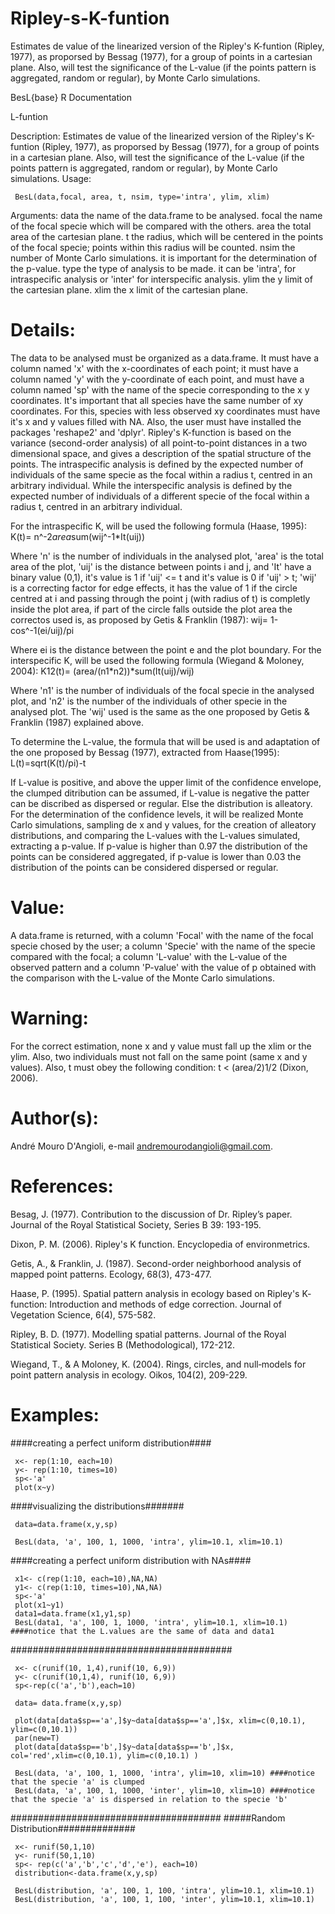 # Ripley-s-K-funtion
Estimates de value of the linearized version of the Ripley's K-funtion (Ripley, 1977), as proporsed by Bessag (1977), for a group of points in a cartesian plane. Also, will test the significance of the L-value (if the points pattern is aggregated, random or regular), by Monte Carlo simulations.

BesL{base}                							R Documentation

L-funtion

Description:
Estimates de value of the linearized version of the Ripley's K-funtion (Ripley, 1977), as proporsed by Bessag (1977), for a group of points in a cartesian plane. Also, will test the significance of the L-value (if the points pattern is aggregated, random or regular), by Monte Carlo simulations.
Usage:

     BesL(data,focal, area, t, nsim, type='intra', ylim, xlim)

Arguments:
data		the name of the data.frame to be analysed.
focal	the name of the focal specie which will be compared with the others.
area		the total area of the cartesian plane.
t		the radius, which will be centered in the points of the focal specie; points within this radius will be counted.
nsim		the number of Monte Carlo simulations. it is important for the determination of the p-value.
type		the type of analysis to be made. it can be 'intra', for intraspecific analysis or 'inter' for interspecific analysis.
ylim		the y limit of the cartesian plane.
xlim		the x limit of the cartesian plane.

# Details:
The data to be analysed must be organized as a data.frame. It must have a column named 'x' with the x-coordinates of each point; it must have a column named 'y' with the y-coordinate of each point, and must have a column named 'sp' with the name of the specie corresponding to the x y coordinates.
It's important that all species have the same number of xy coordinates. For this, species with less observed xy coordinates must have it's x and y values filled with NA.
Also, the user must have installed the packages 'reshape2' and 'dplyr'.
Ripley's K-function is based on the variance (second-order analysis) of all point-to-point distances in a two dimensional space, and gives a description of the spatial structure of the points. The intraspecific analysis is defined by the expected number of individuals of the same specie as the focal within a radius t, centred in an arbitrary individual. While the interspecific analysis is defined by the expected number of individuals of a different specie of the focal within a radius t, centred in an arbitrary individual.

For the intraspecific K, will be used the following formula (Haase, 1995):
     K(t)= n^-2*area*sum(wij^-1*It(uij))

Where 'n' is the number of individuals in the analysed plot, 'area' is the total area of the plot, 'uij' is the distance between points i and j, and 'It' have a binary value (0,1), it's value is 1 if 'uij' <= t and it's value is 0 if 'uij' > t; 'wij' is a correcting factor for edge effects, it has the value of 1 if the circle centred at i and passing through the point j (with radius of t) is completly inside the plot area, if part of the circle falls outside the plot area the correctos used is, as proposed by Getis & Franklin (1987):
     wij= 1-cos^-1(ei/uij)/pi
     
Where ei is the distance between the point e and the plot boundary.
For the interspecific K, will be used the following formula (Wiegand & Moloney, 2004):
     K12(t)= (area/(n1*n2))*sum(It(uij)/wij)
     
Where 'n1' is the number of individuals of the focal specie in the analysed plot, and 'n2' is the number of the individuals of other specie in the analysed plot. The 'wij' used is the same as the one proposed by Getis & Franklin (1987) explained above.

To determine the L-value, the formula that will be used is and adaptation of the one proposed by Bessag (1977), extracted from Haase(1995):
     L(t)=sqrt(K(t)/pi)-t
     
If L-value is positive, and above the upper limit of the confidence envelope, the clumped ditribution can be assumed, if L-value is negative the patter can be discribed as dispersed or regular. Else the distribution is alleatory.
For the determination of the confidence levels, it will be realized Monte Carlo simulations, sampling de x and y values, for the creation of alleatory distributions, and comparing the L-values with the L-values simulated, extracting a p-value. If p-value is higher than 0.97 the distribution of the points can be considered aggregated, if p-value is lower than 0.03 the distribution of the points can be considered dispersed or regular.

# Value:
A data.frame is returned, with a column 'Focal' with the name of the focal specie chosed by the user; a column 'Specie'  with the name of the specie compared with the focal; a column 'L-value' with the L-value of the observed pattern and a column 'P-value' with the value of p obtained with the comparison with the L-value of the Monte Carlo simulations.

# Warning:
For the correct estimation, none x and y value must fall up the xlim or the ylim. Also, two individuals must not fall on the same point (same x and y values). Also, t must obey the following condition: t < (area/2)1/2 (Dixon, 2006).
   
# Author(s):
André Mouro D'Angioli, e-mail andremourodangioli@gmail.com.

# References:
Besag, J. (1977). Contribution to the discussion of Dr. Ripley’s paper. Journal of the Royal Statistical Society, Series B 39: 193-195.

Dixon, P. M. (2006). Ripley's K function. Encyclopedia of environmetrics.

Getis, A., & Franklin, J. (1987). Second-order neighborhood analysis of mapped point patterns. Ecology, 68(3), 473-477.

Haase, P. (1995). Spatial pattern analysis in ecology based on Ripley's K‐function: Introduction and methods of edge correction. Journal of Vegetation Science, 6(4), 575-582.

Ripley, B. D. (1977). Modelling spatial patterns. Journal of the Royal Statistical Society. Series B (Methodological), 172-212.

Wiegand, T., & A Moloney, K. (2004). Rings, circles, and null‐models for point pattern analysis in ecology. Oikos, 104(2), 209-229.

# Examples:

####creating a perfect uniform distribution####

     x<- rep(1:10, each=10) 
     y<- rep(1:10, times=10)
     sp<-'a'
     plot(x~y)  

####visualizing the distributions#######

     data=data.frame(x,y,sp)

     BesL(data, 'a', 100, 1, 1000, 'intra', ylim=10.1, xlim=10.1)

####creating a perfect uniform distribution with NAs####

     x1<- c(rep(1:10, each=10),NA,NA)
     y1<- c(rep(1:10, times=10),NA,NA)
     sp<-'a'
     plot(x1~y1)
     data1=data.frame(x1,y1,sp)
     BesL(data1, 'a', 100, 1, 1000, 'intra', ylim=10.1, xlim=10.1) ####notice that the L.values are the same of data and data1

########################################

     x<- c(runif(10, 1,4),runif(10, 6,9))
     y<- c(runif(10,1,4), runif(10, 6,9))
     sp<-rep(c('a','b'),each=10)

     data= data.frame(x,y,sp)

     plot(data[data$sp=='a',]$y~data[data$sp=='a',]$x, xlim=c(0,10.1), ylim=c(0,10.1))
     par(new=T)
     plot(data[data$sp=='b',]$y~data[data$sp=='b',]$x, col='red',xlim=c(0,10.1), ylim=c(0,10.1) )

     BesL(data, 'a', 100, 1, 1000, 'intra', ylim=10, xlim=10) ####notice that the specie 'a' is clumped
     BesL(data, 'a', 100, 1, 1000, 'inter', ylim=10, xlim=10) ####notice that the specie 'a' is dispersed in relation to the specie 'b'

######################################
#####Random Distribution##############

     x<- runif(50,1,10)
     y<- runif(50,1,10)
     sp<- rep(c('a','b','c','d','e'), each=10)
     distribution<-data.frame(x,y,sp)

     BesL(distribution, 'a', 100, 1, 100, 'intra', ylim=10.1, xlim=10.1)
     BesL(distribution, 'a', 100, 1, 100, 'inter', ylim=10.1, xlim=10.1)
